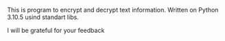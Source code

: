 This is program to encrypt and decrypt text information. Written on Python 3.10.5 usind standart libs.

I will be grateful for your feedback

